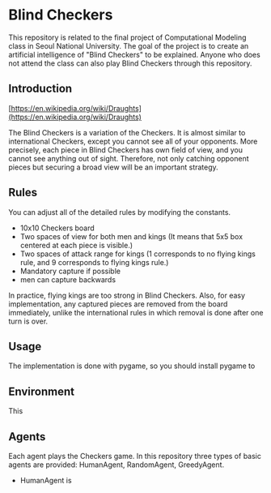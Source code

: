 # Blind Checkers

This repository is related to the final project of Computational Modeling class in Seoul National University. The goal of the project is to create an artificial intelligence of "Blind Checkers" to be explained. Anyone who does not attend the class can also play Blind Checkers through this repository.

## Introduction

[https://en.wikipedia.org/wiki/Draughts](https://en.wikipedia.org/wiki/Draughts)

The Blind Checkers is a variation of the Checkers. It is almost similar to international Checkers, except you cannot see all of your opponents. More precisely, each piece in Blind Checkers has own field of view, and you cannot see anything out of sight. Therefore, not only catching opponent pieces but securing a broad view will be an important strategy.

## Rules

You can adjust all of the detailed rules by modifying the constants.

* 10x10 Checkers board
* Two spaces of view for both men and kings (It means that 5x5 box centered at each piece is visible.)
* Two spaces of attack range for kings (1 corresponds to no flying kings rule, and 9 corresponds to flying kings rule.)
* Mandatory capture if possible
* men can capture backwards

In practice, flying kings are too strong in Blind Checkers. Also, for easy implementation, any captured pieces are removed from the board immediately, unlike the international rules in which removal is done after one turn is over.

## Usage

The implementation is done with pygame, so you should install pygame to 

## Environment

This 

## Agents

Each agent plays the Checkers game. In this repository three types of basic agents are provided: HumanAgent, RandomAgent, GreedyAgent.

* HumanAgent is 
